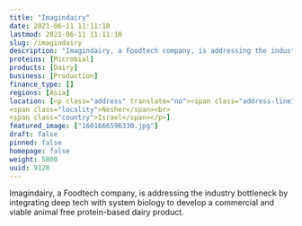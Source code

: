 ```yaml
---
title: "Imagindairy"
date: 2021-06-11 11:11:10
lastmod: 2021-06-11 11:11:10
slug: /imagindairy
description: "Imagindairy, a Foodtech company, is addressing the industry bottleneck by integrating deep tech with system biology to develop a commercial and viable animal free protein-based dairy product."
proteins: [Microbial]
products: [Dairy]
business: [Production]
finance_type: []
regions: [Asia]
location: [<p class="address" translate="no"><span class="address-line1">Netiv HaTrashim</span><br>
<span class="locality">Nesher</span><br>
<span class="country">Israel</span></p>]
featured_image: ["1601666596330.jpg"]
draft: false
pinned: false
homepage: false
weight: 5000
uuid: 9128
---
```

<p>Imagindairy, a Foodtech company, is addressing the industry bottleneck by integrating deep tech with system biology to develop a commercial and viable animal free protein-based dairy product.</p>
